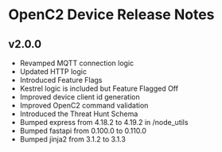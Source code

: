 # OpenC2 Device Release Notes

## v2.0.0

* Revamped MQTT connection logic
* Updated HTTP logic
* Introduced Feature Flags
* Kestrel logic is included but Feature Flagged Off
* Improved device client id generation
* Improved OpenC2 command validation
* Introduced the Threat Hunt Schema
* Bumped express from 4.18.2 to 4.19.2 in /node_utils
* Bumped fastapi from 0.100.0 to 0.110.0
* Bumped jinja2 from 3.1.2 to 3.1.3
